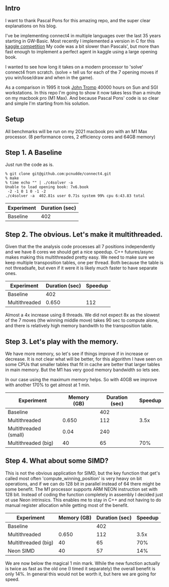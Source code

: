 ## Intro
I want to thank Pascal Pons for this amazing repo, and the super clear explanations on his blog. 

I've be implementing connect4 in multiple languages over the last 35 years starting in GW-Basic. Most recently I implemented a version in C for this [kaggle competition](https://www.kaggle.com/competitions/connectx/overview) 
My code was a bit slower than Pascals', but more than fast enough to implement a perfect agent in kaggle using a large opening book. 

I wanted to see how long it takes on a modern processor to 'solve' connect4 from scratch. (solve = tell us for each of the 7 opening moves if you win/lose/draw and when in the game). 

As a comparison in 1995 it took [John Tromp](https://tromp.github.io/c4/c4.htm) 40000 hours on Sun and SGI workstations. In this repo I'm going to show it now takes less than a minute on my macbook pro (M1 Max). And because Pascal Pons' code is so clear and simple I'm starting from his solution.

## Setup
All benchmarks will be run on my 2021 macbook pro with an M1 Max processor. (8 performance cores, 2 efficiency cores and 64GB memory)

## Step 1. A Baseline
Just run the code as is.

```
% git clone git@github.com:pcnudde/connect4.git
% make
% time echo "" | ./c4solver -a
Unable to load opening book: 7x6.book
 -2 -1 0 1 0 -1 -2
./c4solver -a  402.81s user 0.71s system 99% cpu 6:43.83 total
```

| Experiment | Duration (sec) |
| --- | --- |
| Baseline | 402 |

## Step 2. The obvious. Let's make it multithreaded.
Given that the the analysis code processes all 7 positions independently and we have 8 cores we should get a nice speedup.
C++ futures/async makes making this multithreaded pretty easy.
We need to make sure we keep multiple transposition tables, one per thread. Both because the table is not threadsafe, but even if it were it is likely much faster to have separate ones.


| Experiment | Duration (sec) | Speedup
| --- | --- | --- |
| Baseline | 402 | | 
| Multithreaded |  0.650 | 112 | 3.5x |

Almost a 4x increase using 8 threads. We did not expect 8x as the slowest of the 7 moves (the winning middle move) takes 90 sec to compute alone, and there is relatively high memory bandwith to the transposition table.

## Step 3. Let's play with the memory.
We have more memory, so let's see if things improve if in increase or decrease. It is not clear what will be better, for this algorithm I have seen on some CPUs that smaller tables that fit in cache are better that larger tables in main memory. But the M1 has very good memory bandwidth so lets see. 

In our case using the maximum memory helps. So with 40GB we improve with another 170% to get almost at 1 min.

| Experiment | Memory (GB) | Duration (sec) | Speedup
| --- | --- | --- | --- |
| Baseline | | 402 | | 
| Multithreaded |  0.650 | 112 | 3.5x |
| Multithreaded (small) | 0.04 | 240 | |
| Multithreaded (big) | 40 | 65 | 70% |

## Step 4. What about some SIMD?
This is not the obvious application for SIMD, but the key function that get's called most often 'compute_winning_position' is very heavy on bit operations, and if we can do 128 bit in parallel instead of 64 there might be some benefit. The M1 processor supports ARM NEON instruction set with 128 bit. Instead of coding the function completely in assembly I decided just ot use Neon intrinsics. This enables me to stay in C++ and not having to do manual register allocation while getting most of the benefit.

| Experiment | Memory (GB) | Duration (sec) | Speedup
| --- | --- | --- | --- |
| Baseline | | 402 | | 
| Multithreaded |  0.650 | 112 | 3.5x |
| Multithreaded (big) | 40 | 65 | 70% |
| Neon SIMD | 40 | 57 | 14% | 

We are now below the magical 1 min mark. While the new function actually is twice as fast as the old one (I timed it separately) the overall benefit is only 14%. In general this would not be worth it, but here we are going for speed.







 



